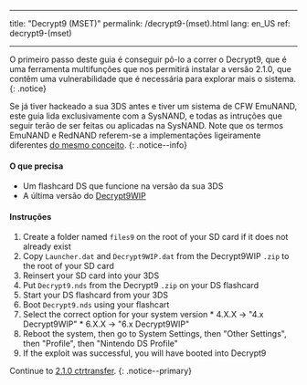 * * *

title: "Decrypt9 (MSET)" permalink: /decrypt9-(mset).html lang: en_US ref: decrypt9-(mset)

* * *

O primeiro passo deste guia é conseguir pô-lo a correr o Decrypt9, que é uma ferramenta multifunções que nos permitirá instalar a versão 2.1.0, que contêm uma vulnerabilidade que é necessária para explorar mais o sistema. {: .notice}

Se já tiver hackeado a sua 3DS antes e tiver um sistema de CFW EmuNAND, este guia lida exclusivamente com a SysNAND, e todas as intruções que seguir terão de ser feitas ou aplicadas na SysNAND. Note que os termos EmuNAND e RedNAND referem-se a implementações ligeiramente diferentes [do mesmo conceito](http://3dbrew.org/wiki/NAND_Redirection). {: .notice--info}

#### O que precisa

* Um flashcard DS que funcione na versão da sua 3DS
* A última versão do [Decrypt9WIP](https://github.com/d0k3/Decrypt9WIP/releases/)

#### Instruções

  1. Create a folder named `files9` on the root of your SD card if it does not already exist
  2. Copy `Launcher.dat` and `Decrypt9WIP.dat` from the Decrypt9WIP `.zip` to the root of your SD card
  3. Reinsert your SD card into your 3DS
  4. Put `Decrypt9.nds` from the Decrypt9 `.zip` on your DS flashcard
  5. Start your DS flashcard from your 3DS
  6. Boot `Decrypt9.nds` using your flashcart
  7. Select the correct option for your system version 
    * 4.X.X -> "4.x Decrypt9WIP"
    * 6.X.X -> "6.x Decrypt9WIP"
  8. Reboot the system, then go to System Settings, then "Other Settings", then "Profile", then "Nintendo DS Profile"
  9. If the exploit was successful, you will have booted into Decrypt9

Continue to [2.1.0 ctrtransfer](2.1.0-ctrtransfer). {: .notice--primary}